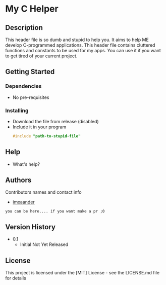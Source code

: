 # My C Helper

## Description

This header file is so dumb and stupid to help you. It aims to help ME develop C-programmed applications. This header file contains cluttered functions and constants to be used for my apps. You can use it if you want to get tired of your current project.

## Getting Started

### Dependencies

* No pre-requisites

### Installing

* Download the file from release (disabled)
* Include it in your program
  ```c
  #include "path-to-stupid-file"
  ```

## Help
* What's help?

## Authors

Contributors names and contact info
* [imxaander](https://github.com/imxaander)

`you can be here.... if you want make a pr ;0`

## Version History
* 0.1
    * Initial Not Yet Released

## License

This project is licensed under the [MIT] License - see the LICENSE.md file for details
